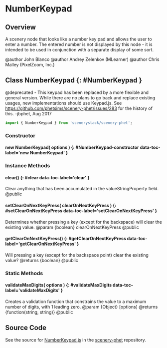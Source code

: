 # NumberKeypad

## Overview

A scenery node that looks like a number key pad and allows the user to enter a number. The entered number is not
displayed by this node - it is intended to be used in conjunction with a separate display of some sort.

@author John Blanco
@author Andrey Zelenkov (MLearner)
@author Chris Malley (PixelZoom, Inc.)

## Class NumberKeypad {: #NumberKeypad }


@deprecated - This keypad has been replaced by a more flexible and general version.
While there are no plans to go back and replace existing usages, new implementations should use Keypad.js.
See https://github.com/phetsims/scenery-phet/issues/283 for the history of this. -jbphet, Aug 2017

```js
import { NumberKeypad } from 'scenerystack/scenery-phet';
```
### Constructor

#### new NumberKeypad( options ) {: #NumberKeypad-constructor data-toc-label='new NumberKeypad' }

### Instance Methods

#### clear() {: #clear data-toc-label='clear' }

Clear anything that has been accumulated in the valueStringProperty field.
@public

#### setClearOnNextKeyPress( clearOnNextKeyPress ) {: #setClearOnNextKeyPress data-toc-label='setClearOnNextKeyPress' }

Determines whether pressing a key (except for the backspace) will clear the existing value.
@param {boolean} clearOnNextKeyPress
@public

#### getClearOnNextKeyPress() {: #getClearOnNextKeyPress data-toc-label='getClearOnNextKeyPress' }

Will pressing a key (except for the backspace point) clear the existing value?
@returns {boolean}
@public

### Static Methods

#### validateMaxDigits( options ) {: #validateMaxDigits data-toc-label='validateMaxDigits' }

Creates a validation function that constrains the value to a maximum number of digits, with 1 leading zero.
@param {Object} [options]
@returns {function(string, string)}
@public



## Source Code

See the source for [NumberKeypad.js](https://github.com/phetsims/scenery-phet/blob/main/js/NumberKeypad.js) in the [scenery-phet](https://github.com/phetsims/scenery-phet) repository.
